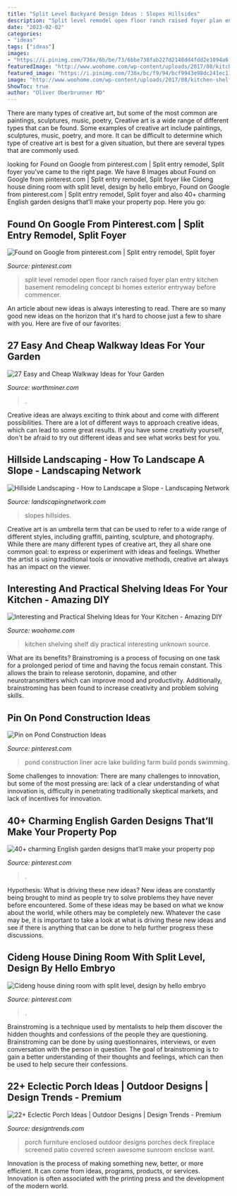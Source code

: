 ```yaml
---
title: "Split Level Backyard Design Ideas : Slopes Hillsides"
description: "Split level remodel open floor ranch raised foyer plan entry kitchen basement remodeling concept bi homes exterior entryway before commencer"
date: "2023-02-02"
categories:
- "ideas"
tags: ["ideas"]
images:
- "https://i.pinimg.com/736x/6b/be/73/6bbe738fab227d2148dd4fdd2e1094a6.jpg"
featuredImage: "http://www.woohome.com/wp-content/uploads/2017/08/kitchen-shelf-ideas-11.jpg"
featured_image: "https://i.pinimg.com/736x/bc/f9/94/bcf9943e98dc241ec1150e457bde39c4.jpg"
image: "http://www.woohome.com/wp-content/uploads/2017/08/kitchen-shelf-ideas-11.jpg"
ShowToc: true
author: "Oliver Oberbrunner MD"
---
```



There are many types of creative art, but some of the most common are paintings, sculptures, music, poetry,
Creative art is a wide range of different types that can be found. Some examples of creative art include paintings, sculptures, music, poetry, and more. It can be difficult to determine which type of creative art is best for a given situation, but there are several types that are commonly used.

	

		
looking for Found on Google from pinterest.com | Split entry remodel, Split foyer you've came to the right page. We have 8 Images about Found on Google from pinterest.com | Split entry remodel, Split foyer like Cideng house dining room with split level, design by hello embryo, Found on Google from pinterest.com | Split entry remodel, Split foyer and also 40+ charming English garden designs that’ll make your property pop. Here you go:
		
    
## Found On Google From Pinterest.com | Split Entry Remodel, Split Foyer

<img loading=lazy src="https://i.pinimg.com/736x/6b/be/73/6bbe738fab227d2148dd4fdd2e1094a6.jpg" onerror="this.onerror=null;this.src='https://tse3.mm.bing.net/th?id=OIP.meySkpAZK7PYp36FkcK4zQHaFj&amp;pid=15.1';" alt="Found on Google from pinterest.com | Split entry remodel, Split foyer">

_Source: pinterest.com_

>split level remodel open floor ranch raised foyer plan entry kitchen basement remodeling concept bi homes exterior entryway before commencer. 

	

An article about new ideas is always interesting to read. There are so many good new ideas on the horizon that it's hard to choose just a few to share with you. Here are five of our favorites: 

    
## 27 Easy And Cheap Walkway Ideas For Your Garden

<img loading=lazy src="https://worthminer.com/wp-content/uploads/2015/06/Easy-walkway-idea-4.jpg" onerror="this.onerror=null;this.src='https://tse4.mm.bing.net/th?id=OIP.03lGI3oxKMHbHxJDGzpUtwHaJ4&amp;pid=15.1';" alt="27 Easy and Cheap Walkway Ideas for Your Garden">

_Source: worthminer.com_

>. 

	

Creative ideas are always exciting to think about and come with different possibilities. There are a lot of different ways to approach creative ideas, which can lead to some great results. If you have some creativity yourself, don't be afraid to try out different ideas and see what works best for you.

    
## Hillside Landscaping - How To Landscape A Slope - Landscaping Network

<img loading=lazy src="http://www.landscapingnetwork.com/img/videos/448x280/mRaZ-rhZzP0.jpg" onerror="this.onerror=null;this.src='https://tse2.mm.bing.net/th?id=OIP.-NHB_rB6uMC1FHqupKCE6gAAAA&amp;pid=15.1';" alt="Hillside Landscaping - How to Landscape a Slope - Landscaping Network">

_Source: landscapingnetwork.com_

>slopes hillsides. 

	

Creative art is an umbrella term that can be used to refer to a wide range of different styles, including graffiti, painting, sculpture, and photography. While there are many different types of creative art, they all share one common goal: to express or experiment with ideas and feelings. Whether the artist is using traditional tools or innovative methods, creative art always has an impact on the viewer.

    
## Interesting And Practical Shelving Ideas For Your Kitchen - Amazing DIY

<img loading=lazy src="http://www.woohome.com/wp-content/uploads/2017/08/kitchen-shelf-ideas-11.jpg" onerror="this.onerror=null;this.src='https://tse4.mm.bing.net/th?id=OIP.wP0dBCp1fQFlRhu1s2dLEwHaJ6&amp;pid=15.1';" alt="Interesting and Practical Shelving Ideas for Your Kitchen - Amazing DIY">

_Source: woohome.com_

>kitchen shelving shelf diy practical interesting unknown source. 

	

What are its benefits?
Brainstroming is a process of focusing on one task for a prolonged period of time and having the focus remain constant. This allows the brain to release serotonin, dopamine, and other neurotransmitters which can improve mood and productivity. Additionally, brainstroming has been found to increase creativity and problem solving skills.

    
## Pin On Pond Construction Ideas

<img loading=lazy src="https://i.pinimg.com/736x/52/62/64/52626429092db1f31e8f28245e09dab1--pond-construction-acre.jpg" onerror="this.onerror=null;this.src='https://tse2.mm.bing.net/th?id=OIP.nWOAZXWG8XqGvzOOdytaVwHaFF&amp;pid=15.1';" alt="Pin on Pond Construction Ideas">

_Source: pinterest.com_

>pond construction liner acre lake building farm build ponds swimming. 

	

Some challenges to innovation:
There are many challenges to innovation, but some of the most pressing are: lack of a clear understanding of what innovation is, difficulty in penetrating traditionally skeptical markets, and lack of incentives for innovation.

    
## 40+ Charming English Garden Designs That’ll Make Your Property Pop

<img loading=lazy src="https://i.pinimg.com/736x/bc/f9/94/bcf9943e98dc241ec1150e457bde39c4.jpg" onerror="this.onerror=null;this.src='https://tse2.mm.bing.net/th?id=OIP.W4C56JSckdjwNGGqZPiKIAHaJ2&amp;pid=15.1';" alt="40+ charming English garden designs that’ll make your property pop">

_Source: pinterest.com_

>. 

	

Hypothesis: What is driving these new ideas?
New ideas are constantly being brought to mind as people try to solve problems they have never before encountered. Some of these ideas may be based on what we know about the world, while others may be completely new. Whatever the case may be, it is important to take a look at what is driving these new ideas and see if there is anything that can be done to help further progress these discussions.

    
## Cideng House Dining Room With Split Level, Design By Hello Embryo

<img loading=lazy src="https://i.pinimg.com/736x/31/e2/42/31e24215d9c5964172615737ec9ee85f.jpg" onerror="this.onerror=null;this.src='https://tse3.mm.bing.net/th?id=OIP.9HwPrzGnxwz1II3maZpjugHaIv&amp;pid=15.1';" alt="Cideng house dining room with split level, design by hello embryo">

_Source: pinterest.com_

>. 

	

Brainstroming is a technique used by mentalists to help them discover the hidden thoughts and confessions of the people they are questioning. Brainstroming can be done by using questionnaires, interviews, or even conversation with the person in question. The goal of brainstroming is to gain a better understanding of their thoughts and feelings, which can then be used to help secure their confessions.

    
## 22+ Eclectic Porch Ideas | Outdoor Designs | Design Trends - Premium

<img loading=lazy src="https://images.designtrends.com/wp-content/uploads/2016/04/01124815/Enclosed-Porch-Furniture-Ideas.jpg" onerror="this.onerror=null;this.src='https://tse2.mm.bing.net/th?id=OIP.U4OODmsGGGlrmbwIv68AswHaFu&amp;pid=15.1';" alt="22+ Eclectic Porch Ideas | Outdoor Designs | Design Trends - Premium">

_Source: designtrends.com_

>porch furniture enclosed outdoor designs porches deck fireplace screened patio covered screen awesome sunroom enclose want. 

	

Innovation is the process of making something new, better, or more efficient. It can come from ideas, programs, products, or services. Innovation is often associated with the printing press and the development of the modern world.

